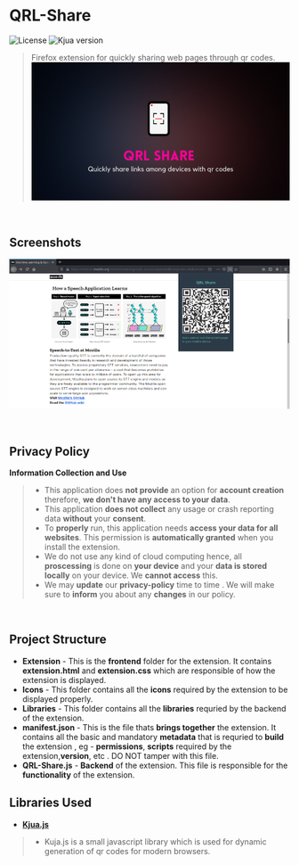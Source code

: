 # QRL-Share
![License](https://img.shields.io/github/license/BiswasJishnu/QRL-Share?style=flat-square)
![Kjua version](https://img.shields.io/npm/v/kjua?label=kjua&style=flat-square)

>Firefox extension for quickly sharing web pages through qr codes.
![Project Banner](./Images/Repobanner.png)

<br>

## Screenshots
![Screenshot](./Images/Screenshot.png)

<br>

## Privacy Policy

**Information Collection and Use**
> * This application does **not provide** an option for **account creation** therefore, **we don't have any access to your data**.
> * This application **does not collect** any usage or crash reporting data **without** your **consent**.
> * To **properly** run, this application needs **access your data for all websites**. This permission is **automatically granted** when you install the extension.
> * We do not use any kind of cloud computing hence, all **proscessing** is done on **your device** and your **data is stored locally** on your device. We **cannot access** this.
> * We may **update** our **privacy-policy** time to time . We will make sure to **inform** you about any **changes** in our policy.

<br>

## Project Structure

* **Extension** - This is the **frontend** folder for the extension. It contains **extension.html** and  **extension.css** which are responsible of how the extension is displayed.
* **Icons** - This folder contains all the **icons** required by the extension to be displayed properly.
* **Libraries** - This folder contains all the **libraries** requried by the backend of the extension.
* **manifest.json** - This is the file thats **brings together** the extension. It contains all the basic and mandatory **metadata** that is requried to **build** the extension , eg - **permissions**, **scripts** required by the extension,**version**, etc . DO NOT tamper with this file.
* **QRL-Share.js** - **Backend** of the extension. This file is responsible for the **functionality** of the extension. 

## Libraries Used
*  [**Kjua.js**](https://larsjung.de/kjua/)
> * Kuja.js is a small javascript library which is used for dynamic generation of qr codes for modern browsers.

